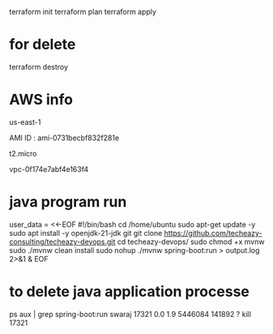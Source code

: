 terraform init
terraform plan
terraform apply

# for delete

terraform destroy


# AWS info


us-east-1


AMI ID : ami-0731becbf832f281e

t2.micro

vpc-0f174e7abf4e163f4


# java program run 

  user_data = <<-EOF
              #!/bin/bash
              cd /home/ubuntu
              sudo apt-get update -y
              sudo apt install -y openjdk-21-jdk git
              git clone https://github.com/techeazy-consulting/techeazy-devops.git
              cd techeazy-devops/
              sudo chmod +x mvnw
              sudo ./mvnw clean install
              sudo nohup ./mvnw spring-boot:run > output.log 2>&1 &
              EOF

# to delete java application processe 
ps aux | grep spring-boot:run
swaraj     17321  0.0  1.9 5446084 141892 ? 
kill 17321
